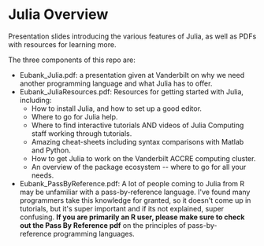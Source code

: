 
Julia Overview
==============

Presentation slides introducing the various features of Julia, as well as PDFs with resources for learning more.

The three components of this repo are:
- Eubank_Julia.pdf: a presentation given at Vanderbilt on why we need another programming language and what Julia has to offer.
- Eubank_JuliaResources.pdf: Resources for getting started with Julia, including:
    - How to install Julia, and how to set up a good editor.  
    - Where to go for Julia help.
    - Where to find interactive tutorials AND videos of Julia Computing staff working through tutorials.
    - Amazing cheat-sheets including syntax comparisons with Matlab and Python.
    - How to get Julia to work on the Vanderbilt ACCRE computing cluster.
    - An overview of the package ecosystem -- where to go for all your needs.
- Eubank_PassByReference.pdf: A lot of people coming to Julia from R may be unfamiliar with a pass-by-reference language. I've found many programmers take this knowledge for granted, so it doesn't come up in tutorials, but it's super important and if its not explained, super confusing. **If you are primarily an R user, please make sure to check out the Pass By Reference pdf** on the principles of pass-by-reference programming languages. 
